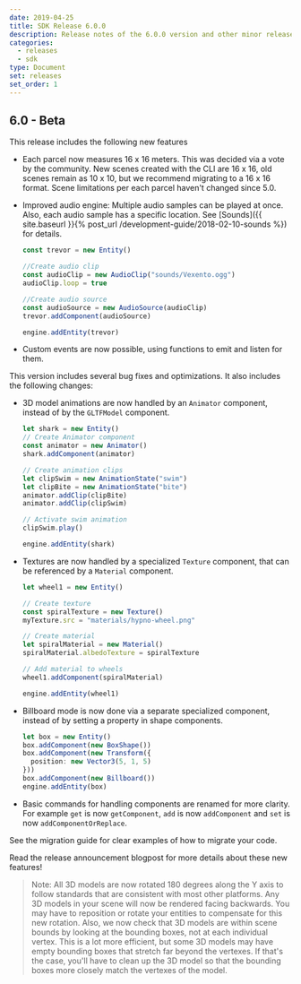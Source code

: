 ```yaml
---
date: 2019-04-25
title: SDK Release 6.0.0
description: Release notes of the 6.0.0 version and other minor releases
categories:
  - releases
  - sdk
type: Document
set: releases
set_order: 1
---
```


## 6.0 - Beta

This release includes the following new features

- Each parcel now measures 16 x 16 meters. This was decided via a vote by the community. New scenes created with the CLI are 16 x 16, old scenes remain as 10 x 10, but we recommend migrating to a 16 x 16 format. Scene limitations per each parcel haven't changed since 5.0.

- Improved audio engine: Multiple audio samples can be played at once. Also, each audio sample has a specific location. See [Sounds]({{ site.baseurl }}{% post_url /development-guide/2018-02-10-sounds %}) for details.


  ```ts
  const trevor = new Entity()

  //Create audio clip
  const audioClip = new AudioClip("sounds/Vexento.ogg")
  audioClip.loop = true

  //Create audio source
  const audioSource = new AudioSource(audioClip)
  trevor.addComponent(audioSource)

  engine.addEntity(trevor)
  ```

- Custom events are now possible, using functions to emit and listen for them.

This version includes several bug fixes and optimizations. It also includes the following changes:

- 3D model animations are now handled by an `Animator` component, instead of by the `GLTFModel` component.

  ```ts
  let shark = new Entity()
  // Create Animator component
  const animator = new Animator()
  shark.addComponent(animator)

  // Create animation clips
  let clipSwim = new AnimationState("swim")
  let clipBite = new AnimationState("bite")
  animator.addClip(clipBite)
  animator.addClip(clipSwim)

  // Activate swim animation
  clipSwim.play()

  engine.addEntity(shark)
  ```

- Textures are now handled by a specialized `Texture` component, that can be referenced by a `Material` component.

  ```ts
  let wheel1 = new Entity()

  // Create texture
  const spiralTexture = new Texture()
  myTexture.src = "materials/hypno-wheel.png"

  // Create material
  let spiralMaterial = new Material()
  spiralMaterial.albedoTexture = spiralTexture

  // Add material to wheels
  wheel1.addComponent(spiralMaterial)

  engine.addEntity(wheel1)
  ```

- Billboard mode is now done via a separate specialized component, instead of by setting a property in shape components.

  ```ts
  let box = new Entity()
  box.addComponent(new BoxShape())
  box.addComponent(new Transform({
    position: new Vector3(5, 1, 5)
  }))
  box.addComponent(new Billboard())
  engine.addEntity(box)
  ```


- Basic commands for handling components are renamed for more clarity. For example `get` is now `getComponent`, `add` is now `addComponent` and `set` is now `addComponentOrReplace`.

See the []()  migration guide for clear examples of how to migrate your code.

Read the release announcement []() blogpost for more details about these new features!

> Note: All 3D models are now rotated 180 degrees along the Y axis to follow standards that are consistent with most other platforms. Any 3D models in your scene will now be rendered facing backwards. You may have to reposition or rotate your entities to compensate for this new rotation. Also, we now check that 3D models are within scene bounds by looking at the bounding boxes, not at each individual vertex. This is a lot more efficient, but some 3D models may have empty bounding boxes that stretch far beyond the vertexes. If that's the case, you'll have to clean up the 3D model so that the bounding boxes more closely match the vertexes of the model.
